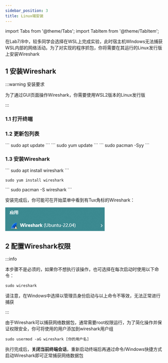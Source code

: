 ```yaml
---
sidebar_position: 3
title: Linux端安装
---
```

import Tabs from '@theme/Tabs';
import TabItem from '@theme/TabItem';


在Lab7/8中，较多同学会选择在WSL上完成实验，此时宿主机WIndows无法捕获WSL内部的网络活动。为了对实现的程序抓包，你将需要在其运行的Linux发行版上安装Wireshark

## 1 安装Wireshark

:::warning 安装要求

为了通过GUI页面操作Wireshark，你需要使用WSL2版本的Linux发行版

:::


### 1.1 打开终端

### 1.2 更新包列表

<Tabs className="unique-tabs"  groupId="operating-systems">
  <TabItem value="基于Debian(Ubuntu, Mint, Kali Linux等)">
    ```
    sudo apt update
    ```
  </TabItem>
  <TabItem value="基于Red Hat(Fedora, CentOS, RHEL等)">
    ```
    sudo yum update
    ```
  </TabItem>
    <TabItem value="基于Arch Linux">
  ```
  sudo pacman -Syy
  ```
  </TabItem>
</Tabs>

### 1.3 安装Wireshark

<Tabs className="unique-tabs"  groupId="operating-systems">
  <TabItem value="基于Debian(Ubuntu, Mint, Kali Linux等)">
    ```
    sudo apt install wireshark
    ```
  </TabItem>
  <TabItem value="基于Red Hat(Fedora, CentOS, RHEL等)">

  ```
  sudo yum install wireshark
  ```
  </TabItem>
  <TabItem value="基于Arch Linux">
  ```
  sudo pacman -S wireshark
  ```
  </TabItem>
</Tabs>


安装完成后，你可能可在开始菜单中看到有Tux角标的Wireshark：

![image-20240905025149526](img/image-20240905025149526.png)



## 2 配置Wireshark权限

:::info

本步骤不是必须的，如果你不想执行该操作，也可选择在每次启动时使用以下命令：

```
sudo wireshark
```

请注意，在Windows中选择以管理员身份启动与以上命令不等效，无法正常进行捕获

:::

由于Wireshark可以捕获网络数据包，通常需要root权限运行，为了简化操作并保证权限安全，你可将使用的用户添加到wireshark用户组

```
sudo usermod -aG wireshark [你的用户名]
```

执行完成后，**关闭当前终端会话**，重新启动终端后再通过命令/Windows快捷方式启动Wireshark即可正常捕获网络数据包